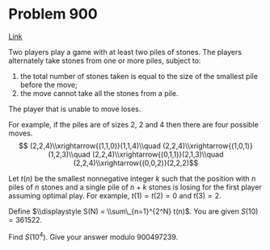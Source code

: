 # Problem 900

[Link](https://projecteuler.net/problem=900)

Two players play a game with at least two piles of stones. The players alternately take stones from one or more piles, subject to:

1.  the total number of stones taken is equal to the size of the smallest pile before the move;
2.  the move cannot take all the stones from a pile.

The player that is unable to move loses.

For example, if the piles are of sizes 2, 2 and 4 then there are four possible moves. $$ (2,2,4)\\xrightarrow{(1,1,0)}(1,1,4)\\quad (2,2,4)\\xrightarrow{(1,0,1)}(1,2,3)\\quad (2,2,4)\\xrightarrow{(0,1,1)}(2,1,3)\\quad (2,2,4)\\xrightarrow{(0,0,2)}(2,2,2)$$

Let $t(n)$ be the smallest nonnegative integer $k$ such that the position with $n$ piles of $n$ stones and a single pile of $n+k$ stones is losing for the first player assuming optimal play. For example, $t(1) = t(2) = 0$ and $t(3) = 2$.

Define $\\displaystyle S(N) = \\sum\_{n=1}^{2^N} t(n)$. You are given $S(10) = 361522$.

Find $S(10^4)$. Give your answer modulo $900497239$.
